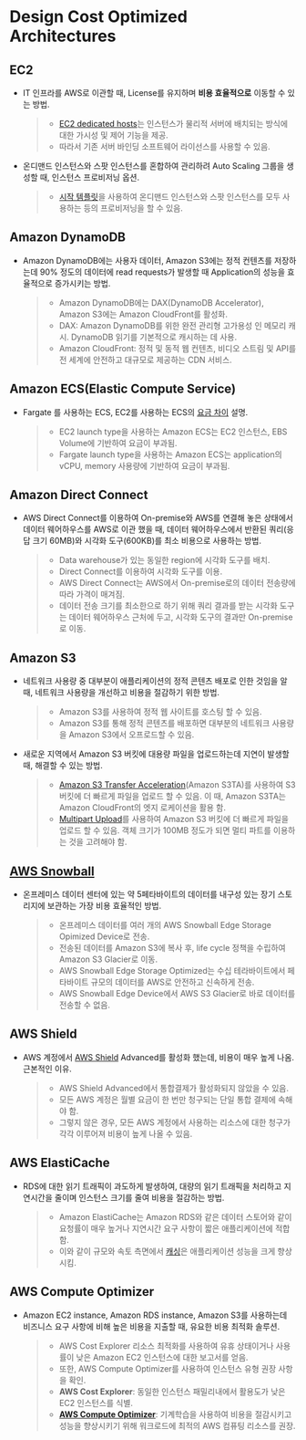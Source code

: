 # Design Cost Optimized Architectures

## EC2

* IT 인프라를 AWS로 이관할 때, License를 유지하며 **비용 효율적으로** 이동할 수 있는 방법.  
    > * [EC2 dedicated hosts](https://aws.amazon.com/ec2/dedicated-hosts/)는 인스턴스가 물리적 서버에 배치되는 방식에 대한 가시성 및 제어 기능을 제공.
    > * 따라서 기존 서버 바인딩 소프트웨어 라이선스를 사용할 수 있음.

* 온디맨드 인스턴스와 스팟 인스턴스를 혼합하여 관리하려 Auto Scaling 그룹을 생성할 때, 인스턴스 프로비저닝 옵션.
    > * [시작 템플릿](https://docs.aws.amazon.com/autoscaling/ec2/userguide/launch-templates.html)을 사용하여 온디맨드 인스턴스와 스팟 인스턴스를 모두 사용하는 등의 프로비저닝을 할 수 있음.

## Amazon DynamoDB

* Amazon DynamoDB에는 사용자 데이터, Amazon S3에는 정적 컨텐츠를 저장하는데 90% 정도의 데이터에 read requests가 발생할 때 Application의 성능을 효율적으로 증가시키는 방법.
    > * Amazon DynamoDB에는 DAX(DynamoDB Accelerator), Amazon S3에는 Amazon CloudFront를 활성화.
    > * DAX: Amazon DynamoDB를 위한 완전 관리형 고가용성 인 메모리 캐시. DynamoDB 읽기를 기본적으로 캐시하는 데 사용.
    > * Amazon CloudFront: 정적 및 동적 웹 컨텐츠, 비디오 스트림 및 API를 전 세계에 안전하고 대규모로 제공하는 CDN 서비스.

## Amazon ECS(Elastic Compute Service)

* Fargate 를 사용하는 ECS, EC2를 사용하는 ECS의 [요금 차이](https://aws.amazon.com/ko/ecs/pricing/) 설명.
    > * EC2 launch type을 사용하는 Amazon ECS는 EC2 인스턴스, EBS Volume에 기반하여 요금이 부과됨.
    > * Fargate launch type을 사용하는 Amazon ECS는 application의 vCPU, memory 사용량에 기반하여 요금이 부과됨.

## Amazon Direct Connect

* AWS Direct Connect를 이용하여 On-premise와 AWS를 연결해 놓은 상태에서 데이터 웨어하우스를 AWS로 이관 했을 때, 데이터 웨어하우스에서 반환된 쿼리(응답 크기 60MB)와 시각화 도구(600KB)를 최소 비용으로 사용하는 방법.
    > * Data warehouse가 있는 동일한 region에 시각화 도구를 배치.
    > * Direct Connect를 이용하여 시각화 도구를 이용.
    > * AWS Direct Connect는 AWS에서 On-premise로의 데이터 전송량에 따라 가격이 매겨짐.
    > * 데이터 전송 크기를 최소한으로 하기 위해 쿼리 결과를 받는 시각화 도구는 데이터 웨어하우스 근처에 두고, 시각화 도구의 결과만 On-premise로 이동.

## Amazon S3

* 네트워크 사용량 중 대부분이 애플리케이션의 정적 콘텐츠 배포로 인한 것임을 알 때, 네트워크 사용량을 개선하고 비용을 절감하기 위한 방법.
    > * Amazon S3를 사용하여 정적 웹 사이트를 호스팅 할 수 있음.
    > * Amazon S3를 통해 정적 콘텐츠를 배포하면 대부분의 네트워크 사용량을 Amazon S3에서 오프로드할 수 있음.

* 새로운 지역에서 Amazon S3 버킷에 대용량 파일을 업로드하는데 지연이 발생할 때, 해결할 수 있는 방법.
    > * [Amazon S3 Transfer Acceleration](https://docs.aws.amazon.com/AmazonS3/latest/userguide/transfer-acceleration.html)(Amazon S3TA)를 사용하여 S3 버킷에 더 빠르게 파일을 업로드 할 수 있음. 이 때, Amazon S3TA는 Amazon CloudFront의 엣지 로케이션을 활용 함.
    > * [Multipart Upload](https://docs.aws.amazon.com/AmazonS3/latest/userguide/mpuoverview.html)를 사용하여 Amazon S3 버킷에 더 빠르게 파일을 업로드 할 수 있음. 객체 크기가 100MB 정도가 되면 멀티 파트를 이용하는 것을 고려해야 함.

## [AWS Snowball](https://aws.amazon.com/ko/snowball/)

* 온프레미스 데이터 센터에 있는 약 5페타바이트의 데이터를 내구성 있는 장기 스토리지에 보관하는 가장 비용 효율적인 방법.
    > * 온프레미스 데이터를 여러 개의 AWS Snowball Edge Storage Opimized Device로 전송.
    > * 전송된 데이터를 Amazon S3에 복사 후, life cycle 정책을 수립하여 Amazon S3 Glacier로 이동.
    > * AWS Snowball Edge Storage Optimized는 수십 테라바이트에서 페타바이트 규모의 데이터를 AWS로 안전하고 신속하게 전송.
    > * AWS Snowball Edge Device에서 AWS S3 Glacier로 바로 데이터를 전송할 수 없음.

## AWS Shield

* AWS 계정에서 [AWS Shield](https://aws.amazon.com/ko/shield/faqs/) Advanced를 활성화 했는데, 비용이 매우 높게 나옴. 근본적인 이유.
    > * AWS Shield Advanced에서 통합결제가 활성화되지 않았을 수 있음.
    > * 모든 AWS 계정은 월별 요금이 한 번만 청구되는 단일 통합 결제에 속해야 함.
    > * 그렇지 않은 경우, 모든 AWS 계정에서 사용하는 리소스에 대한 청구가 각각 이루어져 비용이 높게 나올 수 있음.

## AWS ElastiCache

* RDS에 대한 읽기 트래픽이 과도하게 발생하여, 대량의 읽기 트래픽을 처리하고 지연시간을 줄이며 인스턴스 크기를 줄여 비용을 절감하는 방법.
    > * Amazon ElastiCache는 Amazon RDS와 같은 데이터 스토어와 같이 요청률이 매우 높거나 지연시간 요구 사항이 짧은 애플리케이션에 적합함.
    > * 이와 같이 규모와 속토 측면에서 [캐싱](https://aws.amazon.com/ko/caching/database-caching/)은 애플리케이션 성능을 크게 향상 시킴.

## AWS Compute Optimizer

* Amazon EC2 instance, Amazon RDS instance, Amazon S3를 사용하는데 비즈니스 요구 사항에 비해 높은 비용을 지출할 때, 유요한 비용 최적화 솔루션.
    > * AWS Cost Explorer 리소스 최적화를 사용하여 유휴 상태이거나 사용률이 낮은 Amazon EC2 인스턴스에 대한 보고서를 얻음.
    > * 또한, AWS Compute Optimizer를 사용하여 인스턴스 유형 권장 사항을 확인.
    > * **AWS Cost Explorer**: 동일한 인스턴스 패밀리내에서 활용도가 낮은 EC2 인스턴스를 식별.
    > * **[AWS Compute Optimizer](https://aws.amazon.com/ko/compute-optimizer/)**: 기계학습을 사용하여 비용을 절감시키고 성능을 향상시키기 위해 워크로드에 최적의 AWS 컴퓨팅 리소스를 권장.